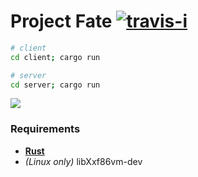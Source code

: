 Project Fate [![travis-i][]][travis-a]
========

```sh
# client
cd client; cargo run

# server
cd server; cargo run
```

![](http://simnalamburt.github.io/obj-rs/sample.png)

### Requirements

* **[Rust][]**
* *(Linux only)* libXxf86vm-dev

[Rust]: http://rust-lang.org
[travis-i]: https://travis-ci.org/simnalamburt/fate.svg?branch=master
[travis-a]: https://travis-ci.org/simnalamburt/fate
